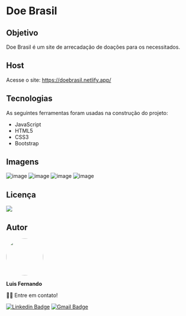 # Doe Brasil

## Objetivo

Doe Brasil é um site de arrecadação de doações para os necessitados.

## Host

Acesse o site: https://doebrasil.netlify.app/
 
## Tecnologias

As seguintes ferramentas foram usadas na construção do projeto:

- JavaScript
- HTML5
- CSS3
- Bootstrap

## Imagens

![image](https://user-images.githubusercontent.com/67171626/124947368-27e93880-dfe6-11eb-9225-a46d97d2912d.png)
![image](https://user-images.githubusercontent.com/67171626/124947447-36cfeb00-dfe6-11eb-913b-95cb204d4ec0.png)
![image](https://user-images.githubusercontent.com/67171626/124947485-3f282600-dfe6-11eb-9b64-4b9842e34457.png)
![image](https://user-images.githubusercontent.com/67171626/124947510-44857080-dfe6-11eb-9d74-4ec7c0bb00bd.png)


## Licença
<img src="https://img.shields.io/github/license/luisfernandodass/doebrasil"/>

## Autor

 <img style="border-radius: 50%;" src="https://avatars.githubusercontent.com/u/67171626?s=460&u=609fc063322b859752a5675bd4e17657e650a389&v=4" width="100px;" alt=""/>
 
 <b>Luis Fernando</b>
 
👋🏽 Entre em contato!

[![Linkedin Badge](https://img.shields.io/badge/-Luis-blue?style=flat-square&logo=Linkedin&logoColor=white&link=https://www.linkedin.com/in/luisfernando/)](https://www.linkedin.com/in/luisfernando/) 
[![Gmail Badge](https://img.shields.io/badge/-luisfernandodass@gmail.com-c14438?style=flat-square&logo=Gmail&logoColor=white&link=mailto:luisfernandodass@gmail.com)](mailto:luisfernandodass@gmail.com)
